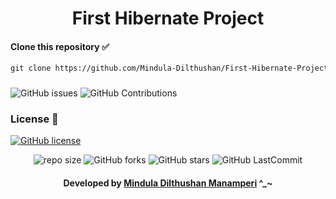 <div align="center">

# First Hibernate Project
</div>

#### Clone this repository ✅
```md
git clone https://github.com/Mindula-Dilthushan/First-Hibernate-Project.git
```
###

![GitHub issues](https://img.shields.io/github/issues/Mindula-Dilthushan/First-Hibernate-Project?&labelColor=black&color=eb3b5a&label=Issues&logo=issues&logoColor=black&style=for-the-badge)
![GitHub Contributions](https://img.shields.io/github/contributors/Mindula-Dilthushan/First-Hibernate-Project?&labelColor=black&color=8854d0&style=for-the-badge)

### License 📝
[![GitHub license](https://img.shields.io/github/license/Mindula-Dilthushan/First-Hibernate-Project?&labelColor=black&color=3867d6&style=for-the-badge)](https://github.com/Mindula-Dilthushan/First-Hibernate-Project/blob/master/LICENSE)

<div align="center">

![repo size](https://img.shields.io/github/repo-size/Mindula-Dilthushan/First-Hibernate-Project?label=Repo%20Size&style=for-the-badge&labelColor=black&color=20bf6b)
![GitHub forks](https://img.shields.io/github/forks/Mindula-Dilthushan/First-Hibernate-Project?&labelColor=black&color=0fb9b1&style=for-the-badge)
![GitHub stars](https://img.shields.io/github/stars/Mindula-Dilthushan/First-Hibernate-Project?&labelColor=black&color=f7b731&style=for-the-badge)
![GitHub LastCommit](https://img.shields.io/github/last-commit/Mindula-Dilthushan/First-Hibernate-Project?logo=github&labelColor=black&color=d1d8e0&style=for-the-badge)

</div>

<div align="center"> 

#### Developed by [Mindula Dilthushan Manamperi](http://minduladilthushan.netlify.app/) ^_~
</div>









